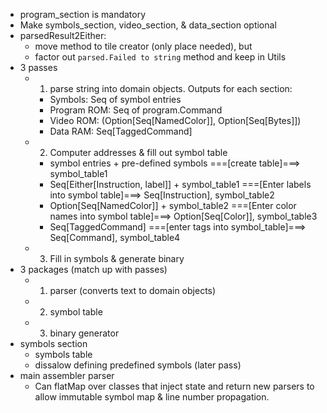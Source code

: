 - program_section is mandatory
- Make symbols_section, video_section, & data_section optional
- parsedResult2Either:
    - move method to tile creator (only place needed), but
    - factor out `parsed.Failed to string` method and keep in Utils
- 3 passes
    - 1) parse string into domain objects. Outputs for each section:
        - Symbols:      Seq of symbol entries
        - Program ROM:  Seq of program.Command
        - Video ROM:    (Option[Seq[NamedColor]], Option[Seq[Bytes]])
        - Data RAM:     Seq[TaggedCommand]
    - 2) Computer addresses & fill out symbol table
        - symbol entries + pre-defined symbols
          ===[create table]===>
          symbol_table1
        - Seq[Either[Instruction, label]] + symbol_table1
          ===[Enter labels into symbol table]===>
          Seq[Instruction], symbol_table2
        - Option[Seq[NamedColor]] + symbol_table2
          ===[Enter color names into symbol table]===>
          Option[Seq[Color]], symbol_table3
        - Seq[TaggedCommand]
          ===[enter tags into symbol_table]===>
          Seq[Command], symbol_table4
    - 3) Fill in symbols & generate binary
- 3 packages (match up with passes)
    - 1) parser (converts text to domain objects)
    - 2) symbol table
    - 3) binary generator
- symbols section
    - symbols table
    - dissalow defining predefined symbols (later pass)
- main assembler parser
    - Can flatMap over classes that inject state and return new parsers
      to allow immutable symbol map & line number propagation.
